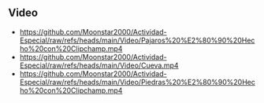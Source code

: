 ## Video

+ https://github.com/Moonstar2000/Actividad-Especial/raw/refs/heads/main/Video/Pajaros%20%E2%80%90%20Hecho%20con%20Clipchamp.mp4
+ https://github.com/Moonstar2000/Actividad-Especial/raw/refs/heads/main/Video/Cueva.mp4
+ https://github.com/Moonstar2000/Actividad-Especial/raw/refs/heads/main/Video/Piedras%20%E2%80%90%20Hecho%20con%20Clipchamp.mp4
